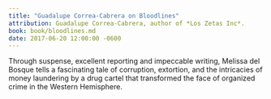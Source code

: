 ```yaml
---
title: "Guadalupe Correa-Cabrera on Bloodlines"
attribution: Guadalupe Correa-Cabrera, author of *Los Zetas Inc*.
book: book/bloodlines.md
date: 2017-06-20 12:00:00 -0600
---
```


Through suspense, excellent reporting and impeccable writing, Melissa del Bosque tells a fascinating tale of corruption, extortion, and the intricacies of money laundering by a drug cartel that transformed the face of organized crime in the Western Hemisphere.
